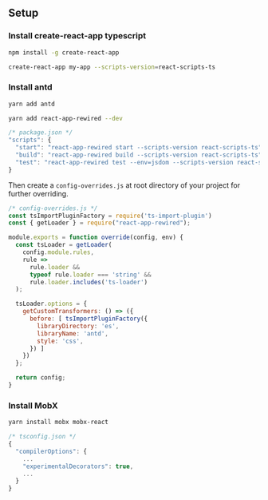 ## Setup

### Install create-react-app typescript

```sh
npm install -g create-react-app
```

```sh
create-react-app my-app --scripts-version=react-scripts-ts
```

### Install antd

```sh
yarn add antd
```

```sh
yarn add react-app-rewired --dev
```

```js
/* package.json */
"scripts": {
  "start": "react-app-rewired start --scripts-version react-scripts-ts",
  "build": "react-app-rewired build --scripts-version react-scripts-ts",
  "test": "react-app-rewired test --env=jsdom --scripts-version react-scripts-ts",
}
```

Then create a `config-overrides.js` at root directory of your project for further overriding.

```js
/* config-overrides.js */
const tsImportPluginFactory = require('ts-import-plugin')
const { getLoader } = require("react-app-rewired");

module.exports = function override(config, env) {
  const tsLoader = getLoader(
    config.module.rules,
    rule =>
      rule.loader &&
      typeof rule.loader === 'string' &&
      rule.loader.includes('ts-loader')
  );

  tsLoader.options = {
    getCustomTransformers: () => ({
      before: [ tsImportPluginFactory({
        libraryDirectory: 'es',
        libraryName: 'antd',
        style: 'css',
      }) ]
    })
  };

  return config;
}
```

### Install MobX

```sh
yarn install mobx mobx-react
```

```js
/* tsconfig.json */
{
  "compilerOptions": {
    ...
    "experimentalDecorators": true,
    ...
  }
}
```







